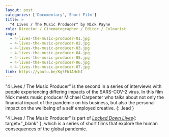```yaml
---
layout: post
categories: ['Documentary','Short Film']
title: >
  "4 Lives / The Music Producer" by Nick Payne
role: Director / Cinematographer / Editor / Colourist
imgs: 
  - 4-lives-the-music-producer-01.jpg
  - 4-lives-the-music-producer-02.jpg
  - 4-lives-the-music-producer-03.jpg
  - 4-lives-the-music-producer-04.jpg
  - 4-lives-the-music-producer-05.jpg
  - 4-lives-the-music-producer-06.jpg
  - 4-lives-the-music-producer-07.jpg
link: https://youtu.be/Kg5Fb1AHchI
---
```


"4 Lives / The Music Producer" is the second in a series of interviews with people experiencing differing impacts of the SARS-COV-2 virus. In this film Nick meets music producer Michael Carpenter who talks about not only the financial impact of the pandemic on his business, but also the personal impact on the wellbeing of a self employed creative.
{: .lead }

"4 Lives / The Music Producer" is part of [_Locked Down Lives_](https://www.facebook.com/lockeddownlives/){: target="_blank" }, which is a series of short films that explore the human consequences of the global pandemic.